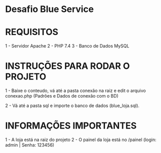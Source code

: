 # Desafio Blue Service

# REQUISITOS
1 - Servidor Apache
2 - PHP 7.4
3 - Banco de Dados MySQL

# INSTRUÇÕES PARA RODAR O PROJETO

1 - Baixe o conteudo, vá até a pasta conexão na raiz e edit o arquivo conexao.php (Padrões e Dados de conexão com o BD)

2 - Vá até a pasta sql e importe o banco de dados (blue_loja.sql).

# INFORMAÇÕES IMPORTANTES

1 - A loja está na raiz do projeto
2 - O painel da loja está no /painel (login: admin | Senha: 123456)
